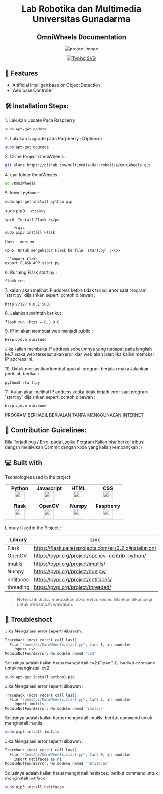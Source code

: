 
<h1 align="center"> Lab Robotika dan Multimedia Universitas Gunadarma</h1>

<h2 align="center" id="title">OmniWheels Documentation</h2>

<p align="center"><img src="https://github.com/fauziallagan/OmniWheels/blob/master/Omniwheel%20Schematic.jpeg" alt="project-image"></p>

<p align="center"><a href="https://git.io/typing-svg"><img src="https://readme-typing-svg.herokuapp.com?font=Fira+Code&pause=1000&width=435&lines=Sebuah+Robot+roda+3+yang+dapat+;dikendalikan+melalui+web+browser+;dan+dibekali+kecerdasan+buatan+;yang+mampu+mendeteksi+manusia+;menggunakan+kamera." alt="Typing SVG" /></a></p>
  
  
<h2>🧐 Features</h2>

*   Artificial Intelligen base on Object Detection
*   Web base Controller

<h2>🛠️ Installation Steps:</h2>

<p>1. Lakukan Update Pada Raspberry</p>

``` bash
sudo apt-get update
```

<p>2. Lakukan Upgrade pada Raspberry : (Optional)</p>

``` bash
sudo apt-get upgrade
```
<p>3. Clone Project OmniWheels : </p>

``` bash
git clone https://github.com/multimedia-dan-robotika/OmniWheels.git
```
<p>4. cari folder OmniWheels : </p>

``` bash
cd /OmniWheels
```
<p>5. Install python :</p>
  
 ``` python
 sudo apt-get install python-pip
 ``` 
 sudo pip3 --version
 ```
 <p>6. Install Flask :</p>
 
 ``` flask 
 sudo pip3 install Flask 
 ```
 flask --version
 ```
 <p>5. Untuk mengekspor Flask ke file `start.py` :</p>
 
 ```export Flask 
 export FLASK_APP_start.py
 ```
 <p>6. Running Flask start.py :</p>
 
 ```flask
 flask run 
 ```
 <p>7. kalian akan melihat IP address ketika tidak terjadi error saat program `start.py` dijalankan seperti contoh dibawah   :</p>
 
 ```http
 http://127.0.0.1:5000
 ```
 <p>8. Jalankan perintah berikut :</p>
 
 ```flask 
 flask run -host = 0.0.0.0
 ```
 <p>9. IP ini akan membuat web menjadi public  :</p>
  
  ```http
  http://0.0.0.0:5000
  ```
  Jika kalian membuka IP address sebelumnya yang terdapat pada langkah ke.7 maka web tersebut akan eror, dan web akan jalan jika kalian     memakai IP address ini. 

<p>10. Untuk memastikan kembali apakah program berjalan maka Jalankan perintah berikut :</p>

``` python
python3 start.py
```

<p>11. kalian akan melihat IP address ketika tidak terjadi error saat program `start.py` dijalankan seperti contoh dibawah : </p>

``` http
http://0.0.0.0:5000
```
PROGRAM BERHASIL BERJALAN TANPA MENGGUNAKAN INTERNET  

<h2>🍰 Contribution Guidelines:</h2>

Bila Terjadi bug / Error pada Logika Program Kalian bisa berkontribusi dengan melakukan Commit dengan kode yang kalian kembangkan :)

  
  
<h2>💻 Built with</h2>

Technologies used in the project:
<table width="320px">
    <tbody>
        <tr valign="top">
            <td width="80px" align="center">
            <span><strong>Python</strong></span><br>
            <img height="32px" src="https://cdn.jsdelivr.net/gh/devicons/devicon/icons/python/python-original.svg">
            </td>
            <td width="80px" align="center">
            <span><strong>Javascript</strong></span><br>
            <img height="32" src="https://cdn.jsdelivr.net/gh/devicons/devicon/icons/javascript/javascript-original.svg">
            </td>
            <td width="80px" align="center">
            <span><strong>HTML</strong></span><br>
            <img height="32" src="https://cdn.jsdelivr.net/gh/devicons/devicon/icons/html5/html5-original.svg">
            </td>
            <td width="80px" align="center">
            <span><strong>CSS</strong></span><br>
            <img height="32px" src="https://cdn.jsdelivr.net/gh/devicons/devicon/icons/css3/css3-original.svg">
            </td>
      </tr>
      <tr valign="top">
            <td width="80px" align="center">
            <span><strong>Flask</strong></span><br>
            <img height="32px" src="https://cdn.jsdelivr.net/gh/devicons/devicon/icons/flask/flask-original.svg">
            </td>
            <td width="80px" align="center">
            <span><strong>OpenCV</strong></span><br>
            <img height="32" src="https://cdn.jsdelivr.net/gh/devicons/devicon/icons/opencv/opencv-original.svg">
            </td>   
            <td width="80px" align="center">
            <span><strong>Numpy</strong></span><br>
            <img height="32" src="https://cdn.jsdelivr.net/gh/devicons/devicon/icons/numpy/numpy-original.svg">
            </td>  
            <td width="80px" align="center">
            <span><strong>Raspberry</strong></span><br>
            <img height="32px"src="https://cdn.jsdelivr.net/gh/devicons/devicon/icons/raspberrypi/raspberrypi-original.svg" >  
            </td>
      </tr>
    </tbody>
</table>
   
Library Used In the Project : 

| Library | Link |
| ------ | ------ |
| Flask | https://flask.palletsprojects.com/en/2.2.x/installation/|
| OpenCV | https://pypi.org/project/opencv-contrib-python/ |
| Imutils | https://pypi.org/project/imutils/ |
| Numpy | https://pypi.org/project/numpy/ |
| netifaces  | https://pypi.org/project/netifaces/|
|  threading  | https://pypi.org/project/threaded/|

> Note: Link diatas merupakan dokumetasi resmi. Silahkan dikunjungi untuk menambah wawasan.


<h2>🧐 Troubleshoot </h2>
<p>Jika Mengalami error seperti dibawah :  </p>

``` bash
Traceback (most recent call last):
  File "/home/pi/OmniWheels/start.py", line 1, in <module>
    import cv2
ModuleNotFoundError: No module named 'cv2'
```

<p> Solusinya adalah kalian harus menginstall cv2 (OpenCV). berikut command untuk menginstall cv2 </p>
  
  ``` bash
sudo apt-get install python3-pip
```

<p>Jika Mengalami error seperti dibawah :  </p>

``` bash
Traceback (most recent call last):
  File "/home/pi/OmniWheels/start.py", line 2, in <module>
    import imutils
ModuleNotFoundError: No module named 'imutils'
```
<p> Solusinya adalah kalian harus menginstall imutils. berikut command untuk menginstall imutils </p>
  
  ``` bash
sudo pip3 install imutils
```
<p>Jika Mengalami error seperti dibawah :  </p>

``` bash
Traceback (most recent call last):
  File "/home/pi/OmniWheels/start.py", line 9, in <module>
    import netifaces as ni
ModuleNotFoundError: No module named 'netifaces'
```
<p> Solusinya adalah kalian harus menginstall netifaces. berikut command untuk menginstall netiface </p>
  
  ``` bash
sudo pip3 install netifaces
```

